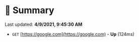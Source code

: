 # 📖 Summary
Last updated: **4/9/2021, 9:45:30 AM**

- `GET` [https://google.com](https://google.com) - **Up** (124ms)
